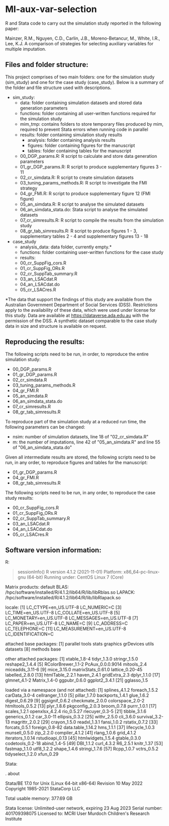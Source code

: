 # MI-aux-var-selection

R and Stata code to carry out the simulation study reported in the following paper:

Mainzer, R.M., Nguyen, C.D., Carlin, J.B., Moreno-Betancur, M., White, I.R., Lee, K.J. A comparison of strategies for selecting auxiliary variables for multiple imputation. 

Files and folder structure:
---------------------------

This project comprises of two main folders: one for the simulation study (sim_study) and one for the case study (case_study). Below is a summary of the folder and file structure used with descriptions.

- sim_study: 
    - data: folder containing simulation datasets and stored data generation parameters
    - functions: folder containing all user-written functions required for the simulation study
    - mim_tmp: contains folders to store temporary files produced by mim, required to prevent Stata errors when running code in parallel
    - results: folder containing simulation study results
        - analysis: folder containing analysis results 
        - figures: folder containing figures for the manuscript
        - tables: folder containing tables for the manuscript
    - 00_DGP_params.R: R script to calculate and store data generation parameters
    - 01_gr_DGP_params.R: R script to produce supplementary figures 3 - 11
    - 02_cr_simdata.R: R script to create simulation datasets
    - 03_tuning_params_methods.R: R script to investigate the FMI strategy
    - 04_gr_FMI.R: R script to produce supplementary figure 12 (FMI figure)
    - 05_an_simdata.R: R script to analyse the simulated datasets
    - 06_an_simdata_stata.do: Stata script to analyse the simulated datasets
    - 07_cr_simresults.R: R script to compile the results from the simulation study
    - 08_gr_tab_simresults.R: R script to produce figures 1 - 3, supplementary tables 2 - 4 and supplementary figures 13 - 18
- case_study 
    - analysis_data: data folder, currently empty.* 
    - functions: folder containing user-written functions for the case study
    - results:
    - 00_cr_SuppFig_cors.R
    - 01_cr_SuppFig_ORs.R
    - 02_cr_SuppTab_summary.R
    - 03_an_LSACdat.R
    - 04_an_LSACdat.do
    - 05_cr_LSACres.R

*The data that support the findings of this study are available from the Australian Government Department of Social Services (DSS). Restrictions apply to the availability of these data, which were used under license for this study. Data are available at https://dataverse.ada.edu.au with the permission of the DSS. A synthetic dataset comparable to the case study data in size and structure is available on request. 

Reproducing the results:
------------------------

The following scripts need to be run, in order, to reproduce the entire simulation study:
  - 00_DGP_params.R
  - 01_gr_DGP_params.R
  - 02_cr_simdata.R
  - 03_tuning_params_methods.R
  - 04_gr_FMI.R
  - 05_an_simdata.R
  - 06_an_simdata_stata.do
  - 07_cr_simresults.R
  - 08_gr_tab_simresults.R

To reproduce part of the simulation study at a reduced run time, the following parameters can be changed: 
  - nsim: number of simulation datasets, line 18 of "02_cr_simdata.R"
  - m: the number of imputations, line 42 of "05_an_simdata.R" and line 55 of "06_an_simdata_stata.do"

Given all intermediate results are stored, the following scripts need to be run, in any order, to reproduce figures and tables for the manuscript:
  - 01_gr_DGP_params.R
  - 04_gr_FMI.R
  - 08_gr_tab_simresults.R

The following scripts need to be run, in any order, to reproduce the case study results:
  - 00_cr_SuppFig_cors.R
  - 01_cr_SuppFig_ORs.R
  - 02_cr_SuppTab_summary.R
  - 03_an_LSACdat.R
  - 04_an_LSACdat.do
  - 05_cr_LSACres.R

Software version information: 
-----------------------------

R:

> sessionInfo()
R version 4.1.2 (2021-11-01)
Platform: x86_64-pc-linux-gnu (64-bit)
Running under: CentOS Linux 7 (Core)

Matrix products: default
BLAS:   /hpc/software/installed/R/4.1.2/lib64/R/lib/libRblas.so
LAPACK: /hpc/software/installed/R/4.1.2/lib64/R/lib/libRlapack.so

locale:
 [1] LC_CTYPE=en_US.UTF-8       LC_NUMERIC=C
 [3] LC_TIME=en_US.UTF-8        LC_COLLATE=en_US.UTF-8
 [5] LC_MONETARY=en_US.UTF-8    LC_MESSAGES=en_US.UTF-8
 [7] LC_PAPER=en_US.UTF-8       LC_NAME=C
 [9] LC_ADDRESS=C               LC_TELEPHONE=C
[11] LC_MEASUREMENT=en_US.UTF-8 LC_IDENTIFICATION=C

attached base packages:
[1] parallel  tools     stats     graphics  grDevices utils     datasets
[8] methods   base

other attached packages:
 [1] xtable_1.8-4       tidyr_1.3.0        stringr_1.5.0      reshape2_1.4.4
 [5] RColorBrewer_1.1-2 PcAux_0.0.0.9014   mitools_2.4        miceadds_3.11-6
 [9] mice_3.15.0        matrixStats_0.61.0 lattice_0.20-45    labelled_2.8.0
[13] htmlTable_2.2.1    haven_2.4.1        gridExtra_2.3      dplyr_1.1.0
[17] glmnet_4.1-2       Matrix_1.4-0       ggpubr_0.6.0       ggplot2_3.4.1
[21] gglasso_1.5

loaded via a namespace (and not attached):
 [1] splines_4.1.2     foreach_1.5.2     carData_3.0-4     cellranger_1.1.0
 [5] pillar_1.7.0      backports_1.4.1   glue_1.6.2        digest_0.6.29
 [9] ggsignif_0.6.2    checkmate_2.0.0   colorspace_2.0-2  htmltools_0.5.2
[13] plyr_1.8.6        pkgconfig_2.0.3   broom_0.7.8       purrr_1.0.1
[17] scales_1.2.1      openxlsx_4.2.4    rio_0.5.27        rlecuyer_0.3-5
[21] tibble_3.1.6      generics_0.1.2    car_3.0-11        ellipsis_0.3.2
[25] withr_2.5.0       cli_3.6.0         survival_3.2-13   magrittr_2.0.2
[29] crayon_1.5.0      readxl_1.3.1      fansi_1.0.2       rstatix_0.7.2
[33] forcats_0.5.1     foreign_0.8-82    data.table_1.14.2 hms_1.1.1
[37] lifecycle_1.0.3   munsell_0.5.0     zip_2.2.0         compiler_4.1.2
[41] rlang_1.0.6       grid_4.1.2        iterators_1.0.14  rstudioapi_0.13
[45] htmlwidgets_1.5.4 gtable_0.3.0      codetools_0.2-18  abind_1.4-5
[49] DBI_1.1.2         curl_4.3.2        R6_2.5.1          knitr_1.37
[53] fastmap_1.1.0     utf8_1.2.2        shape_1.4.6       stringi_1.7.6
[57] Rcpp_1.0.7        vctrs_0.5.2       tidyselect_1.2.0  xfun_0.29

Stata: 

. about

Stata/BE 17.0 for Unix (Linux 64-bit x86-64)
Revision 10 May 2022
Copyright 1985-2021 StataCorp LLC

Total usable memory: 377.69 GB

Stata license: Unlimited-user network, expiring 23 Aug 2023
Serial number: 401709398075
  Licensed to: MCRI User
               Murdoch Children's Research Institute
